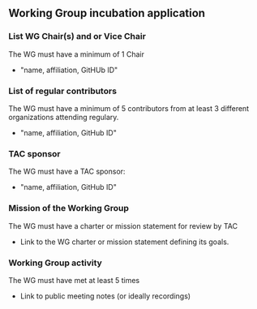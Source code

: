 ## Working Group incubation application

### List WG Chair(s) and or Vice Chair
The WG must have a minimum of 1 Chair

  * "name, affiliation, GitHUb ID"
    
### List of regular contributors
The WG must have a minimum of 5 contributors from at least 3 different organizations attending regulary.

  * "name, affiliation, GitHub ID"

### TAC sponsor
The WG must have a TAC sponsor:

  * "name, affiliation, GitHub ID"

### Mission of the Working Group
The WG must have a charter or mission statement for review by TAC

  * Link to the WG charter or mission statement defining its goals.

### Working Group activity
The WG must have met at least 5 times

   * Link to public meeting notes (or ideally recordings)
